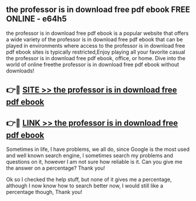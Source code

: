 ## the professor is in download free pdf ebook FREE ONLINE - e64h5

the professor is in download free pdf ebook is a popular website that offers a wide variety of the professor is in download free pdf ebook that can be played in environments where access to the professor is in download free pdf ebook sites is typically restricted,Enjoy playing all your favorite casual the professor is in download free pdf ebook, office, or home. Dive into the world of online freethe professor is in download free pdf ebook without downloads!

## 👉🔴 [SITE >> the professor is in download free pdf ebook](http://news.freeplayer.one?title=the_professor_is_in_download_free_pdf_ebook&ref=FRRE)

## 👉🔴 [LINK >> the professor is in download free pdf ebook](http://news.freeplayer.one?title=the_professor_is_in_download_free_pdf_ebook&ref=FREE)

Sometimes in life, I have problems, we all do, since Google is the most used and well known search engine, I sometimes search my problems and questions on it, however I am not sure how reliable is it. Can you give me the answer on a percentage? Thank you!

Ok so I checked the help stuff, but none of it gives me a percentage, although I now know how to search better now, I would still like a percentage though, Thank you!